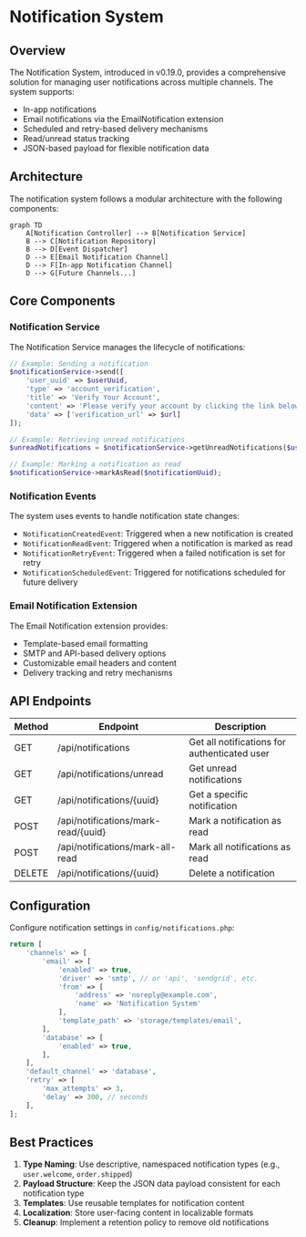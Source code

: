 # Notification System

## Overview

The Notification System, introduced in v0.19.0, provides a comprehensive solution for managing user notifications across multiple channels. The system supports:

- In-app notifications
- Email notifications via the EmailNotification extension
- Scheduled and retry-based delivery mechanisms
- Read/unread status tracking
- JSON-based payload for flexible notification data

## Architecture

The notification system follows a modular architecture with the following components:

```mermaid
graph TD
    A[Notification Controller] --> B[Notification Service]
    B --> C[Notification Repository]
    B --> D[Event Dispatcher]
    D --> E[Email Notification Channel]
    D --> F[In-app Notification Channel]
    D --> G[Future Channels...]
```

## Core Components

### Notification Service

The Notification Service manages the lifecycle of notifications:

```php
// Example: Sending a notification
$notificationService->send([
    'user_uuid' => $userUuid,
    'type' => 'account_verification',
    'title' => 'Verify Your Account',
    'content' => 'Please verify your account by clicking the link below.',
    'data' => ['verification_url' => $url]
]);

// Example: Retrieving unread notifications
$unreadNotifications = $notificationService->getUnreadNotifications($userUuid);

// Example: Marking a notification as read
$notificationService->markAsRead($notificationUuid);
```

### Notification Events

The system uses events to handle notification state changes:

- `NotificationCreatedEvent`: Triggered when a new notification is created
- `NotificationReadEvent`: Triggered when a notification is marked as read
- `NotificationRetryEvent`: Triggered when a failed notification is set for retry
- `NotificationScheduledEvent`: Triggered for notifications scheduled for future delivery

### Email Notification Extension

The Email Notification extension provides:

- Template-based email formatting
- SMTP and API-based delivery options
- Customizable email headers and content
- Delivery tracking and retry mechanisms

## API Endpoints

| Method | Endpoint                                 | Description                                  |
|--------|------------------------------------------|----------------------------------------------|
| GET    | /api/notifications                       | Get all notifications for authenticated user |
| GET    | /api/notifications/unread                | Get unread notifications                     |
| GET    | /api/notifications/{uuid}                | Get a specific notification                  |
| POST   | /api/notifications/mark-read/{uuid}      | Mark a notification as read                  |
| POST   | /api/notifications/mark-all-read         | Mark all notifications as read               |
| DELETE | /api/notifications/{uuid}                | Delete a notification                        |

## Configuration

Configure notification settings in `config/notifications.php`:

```php
return [
    'channels' => [
        'email' => [
            'enabled' => true,
            'driver' => 'smtp', // or 'api', 'sendgrid', etc.
            'from' => [
                'address' => 'noreply@example.com',
                'name' => 'Notification System'
            ],
            'template_path' => 'storage/templates/email',
        ],
        'database' => [
            'enabled' => true,
        ],
    ],
    'default_channel' => 'database',
    'retry' => [
        'max_attempts' => 3,
        'delay' => 300, // seconds
    ],
];
```

## Best Practices

1. **Type Naming**: Use descriptive, namespaced notification types (e.g., `user.welcome`, `order.shipped`)
2. **Payload Structure**: Keep the JSON data payload consistent for each notification type
3. **Templates**: Use reusable templates for notification content
4. **Localization**: Store user-facing content in localizable formats
5. **Cleanup**: Implement a retention policy to remove old notifications